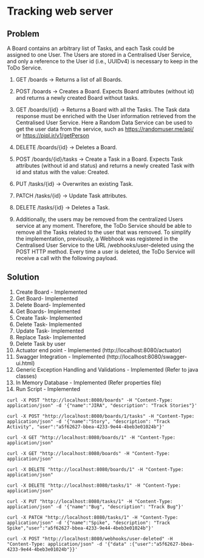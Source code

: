 Tracking web server
==========  
        
## Problem

A Board contains an arbitrary list of Tasks, and each Task could be assigned to one User.
The Users are stored in a Centralised User Service, and only a reference to the User id (i.e., UUIDv4)
is necessary to keep in the ToDo Service. 

1. GET /boards → Returns a list of all Boards. 

2. POST /boards → Creates a Board. Expects Board attributes (without id) and returns a newly created Board without tasks.

3. GET /boards/{id} → Returns a Board with all the Tasks. The Task data response must be enriched with the User information retrieved from the Centralised User Service. Here a Random Data Service can be used to get the user data from the service, such as https://randomuser.me/api/  or https://pipl.ir/v1/getPerson

4. DELETE /boards/{id} → Deletes a Board.

5. POST /boards/{id}/tasks → Create a Task in a Board. Expects Task attributes (without id and status) and returns a newly created Task with id and status with the value: Created.

6. PUT /tasks/{id} → Overwrites an existing Task.

7. PATCH /tasks/{id} → Update Task attributes.

8. DELETE /tasks/{id} → Deletes a Task.

9. Additionally, the users may be removed from the centralized Users service at any moment. Therefore, the
ToDo Service should be able to remove all the Tasks related to the user that was removed. To simplify the
implementation, previously, a Webhook was registered in the Centralised User Service to the 
URL /webhooks/user-deleted using the POST HTTP method. Every time a user is deleted, the ToDo Service 
will receive a call with the following payload.

## Solution
1. Create Board - Implemented 
2. Get Board- Implemented
3. Delete Board- Implemented
4. Get Boards- Implemented
5. Create Task- Implemented
6. Delete Task- Implemented
7. Update Task- Implemented
8. Replace Task- Implemented
9. Delete Task by user
10. Actuator end point - Implemented (http://localhost:8080/actuator)
11. Swagger Integration - Implemented (http://localhost:8080/swagger-ui.html)
12. Generic Exception Handling and Validations - Implemented (Refer to java classes)
13. In Memory Database -  Implemented (Refer properties file) 
14. Run Script - Implemented


```curl
curl -X POST "http://localhost:8080/boards" -H "Content-Type: application/json" -d '{"name":"JIRA", "description": "Track Stories"}'

curl -X POST "http://localhost:8080/boards/1/tasks" -H "Content-Type: application/json" -d '{"name":"Story", "description": "Track Activity", "user":"a5f62627-bbea-4233-9e44-4beb3e01024b"}'

curl -X GET "http://localhost:8080/boards/1" -H "Content-Type: application/json"

curl -X GET "http://localhost:8080/boards" -H "Content-Type: application/json"

curl -X DELETE "http://localhost:8080/boards/1" -H "Content-Type: application/json"

curl -X DELETE "http://localhost:8080/tasks/1" -H "Content-Type: application/json"

curl -X PUT "http://localhost:8080/tasks/1" -H "Content-Type: application/json" -d '{"name":"Bug", "description": "Track Bug"}'

curl -X PATCH "http://localhost:8080/tasks/1" -H "Content-Type: application/json" -d '{"name":"Spike", "description": "Track Spike","user":"a5f62627-bbea-4233-9e44-4beb3e01024b"}'

curl -X POST "http://localhost:8080/webhooks/user-deleted" -H "Content-Type: application/json" -d '{"data" :{"user":"a5f62627-bbea-4233-9e44-4beb3e01024b"}}'
```